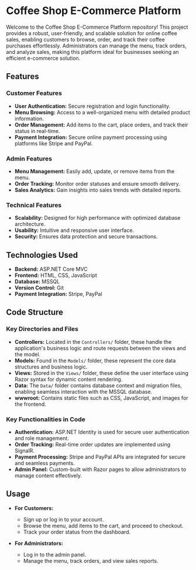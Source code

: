 # Coffee Shop E-Commerce Platform

Welcome to the Coffee Shop E-Commerce Platform repository! This project provides a robust, user-friendly, and scalable solution for online coffee sales, enabling customers to browse, order, and track their coffee purchases effortlessly. Administrators can manage the menu, track orders, and analyze sales, making this platform ideal for businesses seeking an efficient e-commerce solution.

## Features

### Customer Features
- **User Authentication:** Secure registration and login functionality.
- **Menu Browsing:** Access to a well-organized menu with detailed product information.
- **Order Management:** Add items to the cart, place orders, and track their status in real-time.
- **Payment Integration:** Secure online payment processing using platforms like Stripe and PayPal.

### Admin Features
- **Menu Management:** Easily add, update, or remove items from the menu.
- **Order Tracking:** Monitor order statuses and ensure smooth delivery.
- **Sales Analytics:** Gain insights into sales trends with detailed reports.

### Technical Features
- **Scalability:** Designed for high performance with optimized database architecture.
- **Usability:** Intuitive and responsive user interface.
- **Security:** Ensures data protection and secure transactions.

## Technologies Used
- **Backend:** ASP.NET Core MVC
- **Frontend:** HTML, CSS, JavaScript
- **Database:** MSSQL
- **Version Control:** Git
- **Payment Integration:** Stripe, PayPal

## Code Structure

### Key Directories and Files
- **Controllers:** Located in the `Controllers/` folder, these handle the application's business logic and route requests between the views and the model.
- **Models:** Found in the `Models/` folder, these represent the core data structures and business logic.
- **Views:** Stored in the `Views/` folder, these define the user interface using Razor syntax for dynamic content rendering.
- **Data:** The `Data/` folder contains database context and migration files, enabling seamless interaction with the MSSQL database.
- **wwwroot:** Contains static files such as CSS, JavaScript, and images for the frontend.

### Key Functionalities in Code
- **Authentication:** ASP.NET Identity is used for secure user authentication and role management.
- **Order Tracking:** Real-time order updates are implemented using SignalR.
- **Payment Processing:** Stripe and PayPal APIs are integrated for secure and seamless payments.
- **Admin Panel:** Custom-built with Razor pages to allow administrators to manage content effectively.

## Usage

- **For Customers:**
  - Sign up or log in to your account.
  - Browse the menu, add items to the cart, and proceed to checkout.
  - Track your order status from the dashboard.

- **For Administrators:**
  - Log in to the admin panel.
  - Manage the menu, track orders, and view sales reports.

